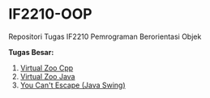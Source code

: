 # IF2210-OOP
Repositori Tugas IF2210 Pemrograman Berorientasi Objek

**Tugas Besar:**
1. [Virtual Zoo Cpp](https://github.com/tugas-itb-erick/IF2210-OOP/tree/master/virtual-zoo-cpp)
2. [Virtual Zoo Java](https://github.com/tugas-itb-erick/IF2210-OOP/tree/master/virtual-zoo-java)
3. [You Can't Escape (Java Swing)](https://github.com/tugas-itb-erick/YCE-horrorgame)
